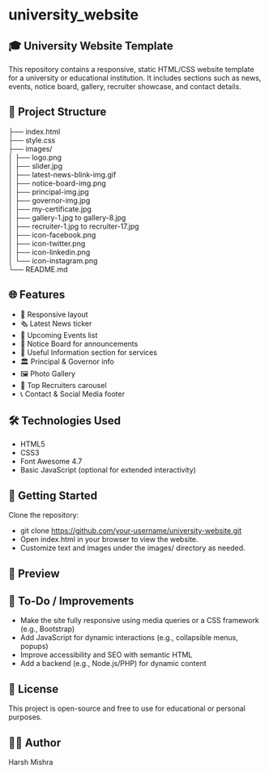 # university_website

## 🎓 University Website Template
This repository contains a responsive, static HTML/CSS website template for a university or educational institution. It includes sections such as news, events, notice board, gallery, recruiter showcase, and contact details.

## 📁 Project Structure
├── index.html <br>
├── style.css <br>
├── images/ <br>
│   ├── logo.png <br>
│   ├── slider.jpg <br>
│   ├── latest-news-blink-img.gif <br>
│   ├── notice-board-img.png <br>
│   ├── principal-img.jpg <br>
│   ├── governor-img.jpg <br>
│   ├── my-certificate.jpg <br>
│   ├── gallery-1.jpg to gallery-8.jpg <br>
│   ├── recruiter-1.jpg to recruiter-17.jpg <br>
│   ├── icon-facebook.png <br>
│   ├── icon-twitter.png <br>
│   ├── icon-linkedin.png <br>
│   └── icon-instagram.png <br>
└── README.md <br>

## 🌐 Features
- 🎯 Responsive layout
- 🗞️ Latest News ticker
- 📅 Upcoming Events list
- 📢 Notice Board for announcements
- 🧾 Useful Information section for services
- 🏛️ Principal & Governor info
- 🖼️ Photo Gallery
- 💼 Top Recruiters carousel
- 📞 Contact & Social Media footer

## 🛠️ Technologies Used
- HTML5
- CSS3
- Font Awesome 4.7
- Basic JavaScript (optional for extended interactivity)

## 🚀 Getting Started
Clone the repository:
- git clone https://github.com/your-username/university-website.git
- Open index.html in your browser to view the website.
- Customize text and images under the images/ directory as needed.

## 📸 Preview


## 📌 To-Do / Improvements
- Make the site fully responsive using media queries or a CSS framework (e.g., Bootstrap)
- Add JavaScript for dynamic interactions (e.g., collapsible menus, popups)
- Improve accessibility and SEO with semantic HTML
- Add a backend (e.g., Node.js/PHP) for dynamic content

## 📄 License
This project is open-source and free to use for educational or personal purposes.

## 👨‍💻 Author
Harsh Mishra
